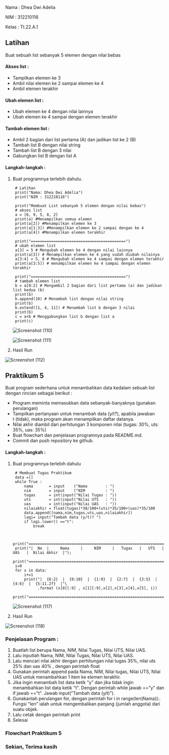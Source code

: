 Nama  : Dhea Dwi Adelia

NIM   : 312210116

Kelas : TI.22.A.1

## Latihan
Buat sebuah list sebanyak 5 elemen dengan nilai bebas

#### Akses list :
- Tampilkan elemen ke 3
- Ambil nilai elemen ke 2 sampai elemen ke 4
- Ambil elemen terakhir
#### Ubah elemen list :
- Ubah elemen ke 4 dengan nilai lainnya
- Ubah elemen ke 4 sampai dengan elemen terakhir
#### Tambah elemen list :
- Ambil 2 bagian dari list pertama (A) dan jadikan list ke 2 (B)
- Tambah list B dengan nilai string
- Tambah list B dengan 3 nilai
- Gabungkan list B dengan list A

#### Langkah-langkah :
1. Buat programnya terlebih dahulu.

        # Latihan
        print("Nama: Dhea Dwi Adelia")
        print("NIM : 312210116")

        print("Membuat List sebanyak 5 elemen dengan nilai bebas")
        # akses list
        a = [6, 9, 5, 8, 2]
        print(a) #Menampilkan semua elemen
        print(a[2]) #Menampilkan elemen ke 3
        print(a[1:3]) #Menampilkan elemen ke 2 sampai dengan ke 4
        print(a[4]) #Menampilkan elemen terakhir

        print("==========================================")
        # ubah elemen list
        a[3] = 5 # Mengubah elemen ke 4 dengan nilai lainnya
        print(a[3]) # Menampilkan elemen ke 4 yang sudah diubah nilainya
        a[3:4] = 5, 8 # Mengubah elemen ke 4 sampai dengan elemen terakhir
        print(a[3:5]) # menampilkan elemen ke 4 sampai dengan elemen terakhir

        print("==========================================")
        # tambah elemen list
        b = a[0:2] # Mengambil 2 bagian dari list pertama (a) dan jadikan list kedua (b)
        print(b)
        b.append(10) # Menambah list dengan nilai string
        print(b)
        b.extend([1, 4, 11]) # Menambah list b dengan 3 nilai
        print(b)
        c = a+b # Menggabungkan list b dengan list a
        print(c)

    ![Screenshot (110)](https://user-images.githubusercontent.com/115794875/203252664-ef3e1f91-2f60-4963-9003-7780741d6327.png)
    
    ![Screenshot (111)](https://user-images.githubusercontent.com/115794875/203252885-8b77e0a9-6b68-44c9-8130-9d31a467871c.png)

2. Hasil Run

![Screenshot (112)](https://user-images.githubusercontent.com/115794875/203253517-7275b06b-3156-447a-8f63-4ad80fc95212.png)

 
## Praktikum 5
Buat program sederhana untuk menambahkan data kedalam sebuah list dengan rincian sebagai berikut :

- Program meminta memasukkan data sebanyak-banyaknya (gunakan perulangan)
- Tampilkan pertanyaan untuk menambah data (y/t?), apabila jawaban   
t (tidak), maka program akan menampilkan daftar datanya.
- Nilai akhir diambil dari perhitungan 3 komponen nilai (tugas: 30%, uts: 35%, uas: 35%)
- Buat flowchart dan penjelasan programnya pada README.md.
- Commit dan push repository ke github.

#### Langkah-langkah :
1. Buat programnya terlebih dahulu

        # Membuat Tugas Praktikum
        data =[]
        while True :
            nama       = input    ("Nama        : ")
            nim        = input    ("NIM         : ")
            tugas      = int(input("Nilai Tugas : "))
            uts        = int(input("Nilai UTS   : "))
            uas        = int(input("Nilai UAS   : "))
            nilaiakhir = float(tugas)*30/100+(uts)*35/100+(uas)*35/100
            data.append([nama,nim,tugas,uts,uas,nilaiakhir])
            lagi= input("Tambah data (y/t)? ")
            if lagi.lower() =="t":
                break


        print("=====================================================================================");
        print("|  No  |     Nama     |     NIM     |   Tugas   |   UTS   |   UAS   |  Nilai Akhir  |");
        print("=====================================================================================");
        i=0
        for x in data:
            i+=1
            print("|  {6:2}  |  {0:10}  |  {1:9}  |  {2:7}  |  {3:5}  | {4:6}  |  {5:11.2f}  |"\
                  .format (x[0][:9] , x[1][:9],x[2],x[3],x[4],x[5], i))
        print("=====================================================================================");
    
    ![Screenshot (117)](https://user-images.githubusercontent.com/115794875/203259851-30488874-1cde-4a14-9442-cfd790bdac1b.png)

    
2. Hasil Run

![Screenshot (118)](https://user-images.githubusercontent.com/115794875/203259916-a841078c-01c6-4507-851d-98a403fc53d9.png)


### Penjelasan Program :
1. Buatlah list berupa Nama, NIM, Nilai Tugas, Nilai UTS, Nilai UAS.
2. Lalu inputlah Nama, NIM, Nilai Tugas, Nilai UTS, Nilai UAS.
3. Lalu mencari nilai akhir dengan perhitungan nilai tugas 35%, nilai uts 25% dan uas 40% , dengan perintah float
4. Gunakan perintah append pada Nama, NIM, Nilai tugas, Nilai UTS, Nilai UAS untuk menambahkan 1 item ke elemen terakhir.
5. Jika ingin menambah list data ketik "y" dan jika tidak ingin menambahkan list data ketik "t". Dengan perintah while jawab =="y" dan if jawab =="t". Jawab input("Tambah data (y/t)").
6. Gunakanlah perulangan for, dengan perintah for i in range(len(Nama)):. Fungsi "len" ialah untuk mengembalikan panjang (jumlah anggota) dari suatu objek.
7. Lalu cetak dengan perintah print
8. Selesai

### Flowchart Praktikum 5


### Sekian, Terima kasih 
